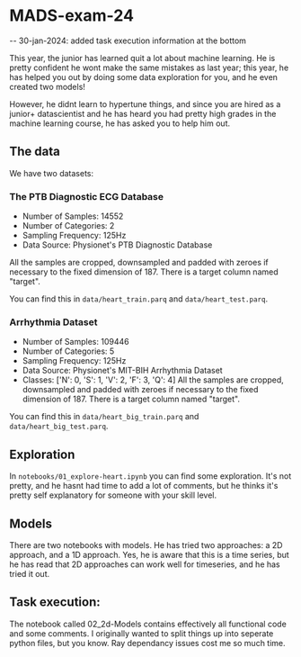 # MADS-exam-24
-- 30-jan-2024: added task execution information at the bottom

This year, the junior has learned quit a lot about machine learning.
He is pretty confident he wont make the same mistakes as last year; this year, he has helped you out by doing some data exploration for you, and he even created two models!

However, he didnt learn to hypertune things, and since you are hired as a junior+ datascientist and he has heard you had pretty high grades in the machine learning course, he has asked you to help him out.

## The data
We have two datasets:
### The PTB Diagnostic ECG Database

- Number of Samples: 14552
- Number of Categories: 2
- Sampling Frequency: 125Hz
- Data Source: Physionet's PTB Diagnostic Database

All the samples are cropped, downsampled and padded with zeroes if necessary to the fixed dimension of 187. There is a target column named "target".

You can find this in `data/heart_train.parq` and `data/heart_test.parq`.

### Arrhythmia Dataset

- Number of Samples: 109446
- Number of Categories: 5
- Sampling Frequency: 125Hz
- Data Source: Physionet's MIT-BIH Arrhythmia Dataset
- Classes: ['N': 0, 'S': 1, 'V': 2, 'F': 3, 'Q': 4]
All the samples are cropped, downsampled and padded with zeroes if necessary to the fixed dimension of 187. There is a target column named "target".

You can find this in `data/heart_big_train.parq` and `data/heart_big_test.parq`.

## Exploration
In `notebooks/01_explore-heart.ipynb` you can find some exploration. It's not pretty, and
he hasnt had time to add a lot of comments, but he thinks it's pretty self explanatory for
someone with your skill level.

## Models
There are two notebooks with models. He has tried two approaches: a 2D approach, and a 1D approach. Yes, he is aware that this is a time series, but he has read that 2D approaches can work well for timeseries, and he has tried it out.

## Task execution:
The notebook called 02_2d-Models contains effectively all functional code and some comments. 
I originally wanted to split things up into seperate python files, but you know. Ray dependancy issues cost me so much time.

